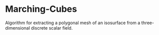 # Marching-Cubes
Algorithm for extracting a polygonal mesh of an isosurface from a three-dimensional discrete scalar field.
